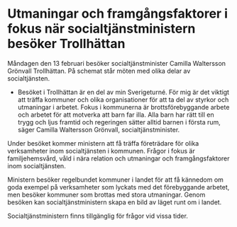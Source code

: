 # Utmaningar och framgångsfaktorer i fokus när socialtjänstministern besöker Trollhättan

Måndagen den 13 februari besöker socialtjänstminister Camilla Waltersson Grönvall Trollhättan. På schemat står möten med olika delar av socialtjänsten.

- Besöket i Trollhättan är en del av min Sverigeturné. För mig är det viktigt att träffa kommuner och olika organisationer för att ta del av styrkor och utmaningar i arbetet. Fokus i kommunerna är brottsförebyggande arbete och arbetet för att motverka att barn far illa. Alla barn har rätt till en trygg och ljus framtid och regeringen sätter alltid barnen i första rum, säger Camilla Waltersson Grönvall, socialtjänstminister.

Under besöket kommer ministern att få träffa företrädare för olika verksamheter inom socialtjänsten i kommunen. Frågor i fokus är familjehemsvård, våld i nära relation och utmaningar och framgångsfaktorer inom socialtjänsten.

Ministern besöker regelbundet kommuner i landet för att få kännedom om goda exempel på verksamheter som lyckats med det förebyggande arbetet, men besöker kommuner som brottas med stora utmaningar. Genom besöken kan socialtjänstministern skapa en bild av läget runt om i landet.

Socialtjänstministern finns tillgänglig för frågor vid vissa tider.
